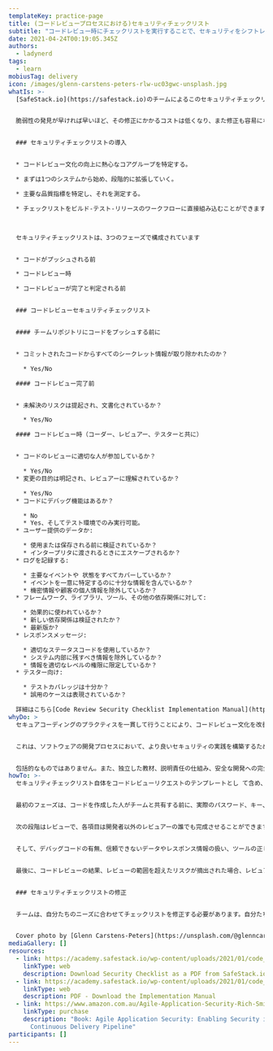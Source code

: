 ```yaml
---
templateKey: practice-page
title: (コードレビュープロセスにおける)セキュリティチェックリスト
subtitle: "コードレビュー時にチェックリストを実行することで、セキュリティをシフトレフトする。 "
date: 2021-04-24T00:19:05.345Z
authors:
  - ladynerd
tags:
  - learn
mobiusTag: delivery
icon: /images/glenn-carstens-peters-rlw-uc03gwc-unsplash.jpg
whatIs: >-
  [SafeStack.io](https://safestack.io)のチームによるこのセキュリティチェックリストは、開発チームのセキュリティ文化を向上させ、一般的なセキュリティリスクについてコードを一貫してチェックできるようにするために作成されました。


  脆弱性の発見が早ければ早いほど、その修正にかかるコストは低くなり、また修正も容易になります。このツールは、ソフトウェアチームのコードレビュープロセスの一部として使用され、セキュリティ姿勢とリリースするコードの品質を向上させることを目的としています。


  ### セキュリティチェックリストの導入


  * コードレビュー文化の向上に熱心なコアグループを特定する。

  * まずは1つのシステムから始め、段階的に拡張していく。

  * 主要な品質指標を特定し、それを測定する。

  * チェックリストをビルド-テスト-リリースのワークフローに直接組み込むことができます。



  セキュリティチェックリストは、3つのフェーズで構成されています 


  * コードがプッシュされる前

  * コードレビュー時  

  * コードレビューが完了と判定される前


  ### コードレビューセキュリティチェックリスト


  #### チームリポジトリにコードをプッシュする前に


  * コミットされたコードからすべてのシークレット情報が取り除かれたのか？

    * Yes/No

  #### コードレビュー完了前


  * 未解決のリスクは提起され、文書化されているか？

    * Yes/No

  #### コードレビュー時（コーダー、レビュアー、テスターと共に）


  * コードのレビューに適切な人が参加しているか？

    * Yes/No
  * 変更の目的は明記され、レビュアーに理解されているか？

    * Yes/No
  * コードにデバッグ機能はあるか？

    * No
    * Yes、そしてテスト環境でのみ実行可能。
  * ユーザー提供のデータか:

    * 使用または保存される前に検証されているか？
    * インタープリタに渡されるときにエスケープされるか？
  * ログを記録する:

    * 主要なイベントや 状態をすべてカバーしているか？
    * イベントを一意に特定するのに十分な情報を含んでいるか？
    * 機密情報や顧客の個人情報を除外しているか？
  * フレームワーク、ライブラリ、ツール、その他の依存関係に対して:

    * 効果的に使われているか？
    * 新しい依存関係は検証されたか？
    * 最新版か?
  * レスポンスメッセージ:

    * 適切なステータスコードを使用しているか？
    * システム内部に残すべき情報を除外しているか？
    * 情報を適切なレベルの権限に限定しているか？
  * テスター向け:

    * テストカバレッジは十分か？
    * 誤用のケースは表現されているか？

  詳細はこちら[Code Review Security Checklist Implementation Manual](https://academy.safestack.io/wp-content/uploads/2021/01/code_review_security_checklist_implementation_manual_2020-02-20.pdf) 。
whyDo: >
  セキュアコーディングのプラクティスを一貫して行うことにより、コードレビュー文化を改善できます。


  これは、ソフトウェアの開発プロセスにおいて、より良いセキュリティの実践を構築するための良い出発点です。ローカルのプラクティスに合わせて追加・修正することが推奨されます。


  包括的なものではありません。また、独立した教材、説明責任の仕組み、安全な開発への完全なガイドとして意図されているわけでもありません。  
howTo: >-
  セキュリティチェックリスト自体をコードレビューリクエストのテンプレートとし て含め、レビューツールでその完了を要求するように設定することができます。また、チームのワークステーションの周囲に物理的なコピーを置いておくと便利でかもしれません。


  最初のフェーズは、コードを作成した人がチームと共有する前に、実際のパスワード、キー、トークン、その他の秘密事項がコードに含まれていないことを確認するところからです。


  次の段階はレビューで、各項目は開発者以外のレビュアーの誰でも完成させることができます。レビュアーは、正しい人がタグ付けされ、全員が意図した変更を理解していることを確認します。


  そして、デバッグコードの有無、信頼できないデータやレスポンス情報の扱い、ツールの正しい使い方、十分なログとテストの網羅性などをチェックします。


  最後に、コードレビューの結果、レビューの範囲を超えたリスクが摘出された場合、レビュアーはそのリスクをチームに提起し、レビューされる場所にログが残るようにします。これは、レビュアーのだれでも完了することができます。


  ### セキュリティチェックリストの修正


  チームは、自分たちのニーズに合わせてチェックリストを修正する必要があります。自分たちができないから、やりたくないからという理由で、安全対策を削除してはいけません。チェックリストの変更の決定にはチーム全体が参加し、変更後のチェックリストは1つのシステムでテストし、意図したとおりに機能することを確認する必要があります。変更の結果、焦点の定まった、簡潔で実行可能な、協力的で、テストされ、統合されたチェックリストが得られるはずです。


  Cover photo by [Glenn Carstens-Peters](https://unsplash.com/@glenncarstenspeters?utm_source=unsplash&utm_medium=referral&utm_content=creditCopyText) on [Unsplash](https://unsplash.com/s/photos/checklist?utm_source=unsplash&utm_medium=referral&utm_content=creditCopyText)
mediaGallery: []
resources:
  - link: https://academy.safestack.io/wp-content/uploads/2021/01/code_review_security_checklist_2020-02-20.pdf
    linkType: web
    description: Download Security Checklist as a PDF from SafeStack.io
  - link: https://academy.safestack.io/wp-content/uploads/2021/01/code_review_security_checklist_implementation_manual_2020-02-20.pdf
    linkType: web
    description: PDF - Download the Implementation Manual
  - link: https://www.amazon.com.au/Agile-Application-Security-Rich-Smith/dp/1491938846
    linkType: purchase
    description: "Book: Agile Application Security: Enabling Security in a
      Continuous Delivery Pipeline"
participants: []
---
```

